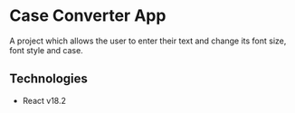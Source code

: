 # Case Converter App

A project which allows the user to enter their text and change its font size, font style and case.

## Technologies

- React v18.2

